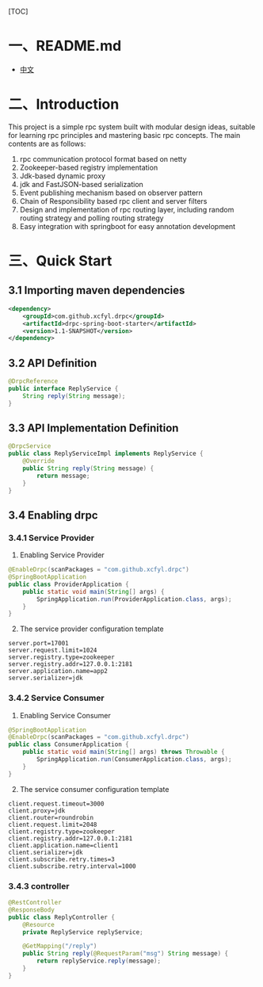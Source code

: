 [TOC]



# 一、README.md

+ [中文](README.md)

# 二、Introduction

This project is a simple rpc system built with modular design ideas, suitable for learning rpc principles and mastering basic rpc concepts. The main contents are as follows:

1. rpc communication protocol format based on netty
2. Zookeeper-based registry implementation
3. Jdk-based dynamic proxy
4. jdk and FastJSON-based serialization
5. Event publishing mechanism based on observer pattern
6. Chain of Responsibility based rpc client and server filters
7. Design and implementation of rpc routing layer, including random routing strategy and polling routing strategy
8. Easy integration with springboot for easy annotation development

# 三、Quick Start

## 3.1 Importing maven dependencies

```xml
<dependency>
    <groupId>com.github.xcfyl.drpc</groupId>
    <artifactId>drpc-spring-boot-starter</artifactId>
    <version>1.1-SNAPSHOT</version>
</dependency>
```

## 3.2 API Definition

```java
@DrpcReference
public interface ReplyService {
    String reply(String message);
}
```

## 3.3 API Implementation Definition

```java
@DrpcService
public class ReplyServiceImpl implements ReplyService {
    @Override
    public String reply(String message) {
        return message;
    }
}
```

## 3.4 Enabling drpc

### 3.4.1 Service Provider

1. Enabling Service Provider

```java
@EnableDrpc(scanPackages = "com.github.xcfyl.drpc")
@SpringBootApplication
public class ProviderApplication {
    public static void main(String[] args) {
        SpringApplication.run(ProviderApplication.class, args);
    }
}
```

2. The service provider configuration template

``` properties
server.port=17001
server.request.limit=1024
server.registry.type=zookeeper
server.registry.addr=127.0.0.1:2181
server.application.name=app2
server.serializer=jdk
```

### 3.4.2 Service Consumer

1. Enabling Service Consumer

```java
@SpringBootApplication
@EnableDrpc(scanPackages = "com.github.xcfyl.drpc")
public class ConsumerApplication {
    public static void main(String[] args) throws Throwable {
        SpringApplication.run(ConsumerApplication.class, args);
    }
}
```

2. The service consumer configuration template

```properties
client.request.timeout=3000
client.proxy=jdk
client.router=roundrobin
client.request.limit=2048
client.registry.type=zookeeper
client.registry.addr=127.0.0.1:2181
client.application.name=client1
client.serializer=jdk
client.subscribe.retry.times=3
client.subscribe.retry.interval=1000
```

### 3.4.3 controller

```java
@RestController
@ResponseBody
public class ReplyController {
    @Resource
    private ReplyService replyService;

    @GetMapping("/reply")
    public String reply(@RequestParam("msg") String message) {
        return replyService.reply(message);
    }
}
```

